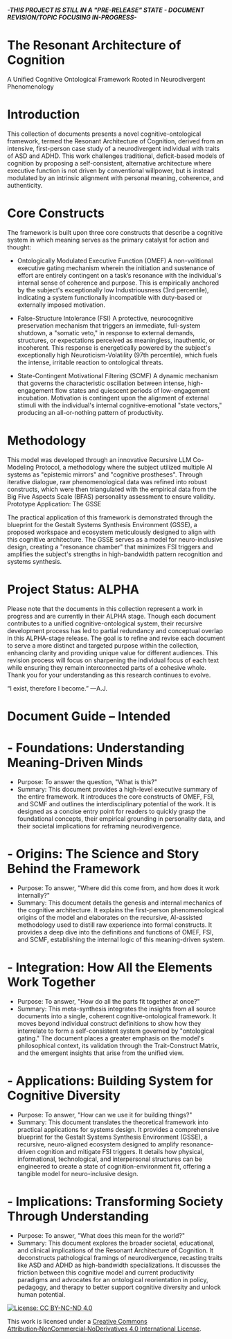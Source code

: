 ***-THIS PROJECT IS STILL IN A "PRE-RELEASE" STATE - DOCUMENT REVISION/TOPIC FOCUSING IN-PROGRESS-***

# The Resonant Architecture of Cognition
A Unified Cognitive Ontological Framework Rooted in Neurodivergent Phenomenology


# Introduction

This collection of documents presents a novel cognitive-ontological framework, termed the Resonant Architecture of Cognition, derived from an intensive, first-person case study of a neurodivergent individual with traits of ASD and ADHD. This work challenges traditional, deficit-based models of cognition by proposing a self-consistent, alternative architecture where executive function is not driven by conventional willpower, but is instead modulated by an intrinsic alignment with personal meaning, coherence, and authenticity.


# Core Constructs

The framework is built upon three core constructs that describe a cognitive system in which meaning serves as the primary catalyst for action and thought:

- Ontologically Modulated Executive Function (OMEF)
A non-volitional executive gating mechanism wherein the initiation and sustenance of effort are entirely contingent on a task’s resonance with the individual's internal sense of coherence and purpose. This is empirically anchored by the subject's exceptionally low Industriousness (3rd percentile), indicating a system functionally incompatible with duty-based or externally imposed motivation.

- False-Structure Intolerance (FSI)
A protective, neurocognitive preservation mechanism that triggers an immediate, full-system shutdown, a "somatic veto," in response to external demands, structures, or expectations perceived as meaningless, inauthentic, or incoherent. This response is energetically powered by the subject's exceptionally high Neuroticism-Volatility (97th percentile), which fuels the intense, irritable reaction to ontological threats.

- State-Contingent Motivational Filtering (SCMF)
A dynamic mechanism that governs the characteristic oscillation between intense, high-engagement flow states and quiescent periods of low-engagement incubation. Motivation is contingent upon the alignment of external stimuli with the individual's internal cognitive-emotional "state vectors," producing an all-or-nothing pattern of productivity.


# Methodology

This model was developed through an innovative Recursive LLM Co-Modeling Protocol, a methodology where the subject utilized multiple AI systems as "epistemic mirrors" and "cognitive prostheses". Through iterative dialogue, raw phenomenological data was refined into robust constructs, which were then triangulated with the empirical data from the Big Five Aspects Scale (BFAS) personality assessment to ensure validity.
Prototype Application: The GSSE

The practical application of this framework is demonstrated through the blueprint for the Gestalt Systems Synthesis Environment (GSSE), a proposed workspace and ecosystem meticulously designed to align with this cognitive architecture. The GSSE serves as a model for neuro-inclusive design, creating a "resonance chamber" that minimizes FSI triggers and amplifies the subject's strengths in high-bandwidth pattern recognition and systems synthesis.


# Project Status: ALPHA	

Please note that the documents in this collection represent a work in progress and are currently in their ALPHA stage. Though each document contributes to a unified cognitive-ontological system, their recursive development process has led to partial redundancy and conceptual overlap in this ALPHA-stage release.
The goal is to refine and revise each document to serve a more distinct and targeted purpose within the collection, enhancing clarity and providing unique value for different audiences. This revision process will focus on sharpening the individual focus of each text while ensuring they remain interconnected parts of a cohesive whole. Thank you for your understanding as this research continues to evolve.



“I exist, therefore I become.”
—A.J.



# Document Guide – Intended 

# - Foundations: Understanding Meaning-Driven Minds

- Purpose: To answer the question, "What is this?"
- Summary: This document provides a high-level executive summary of the entire framework. It introduces the core constructs of OMEF, FSI, and SCMF and outlines the interdisciplinary potential of the work. It is designed as a concise entry point for readers to quickly grasp the foundational concepts, their empirical grounding in personality data, and their societal implications for reframing neurodivergence.

# - Origins: The Science and Story Behind the Framework

- Purpose: To answer, "Where did this come from, and how does it work internally?"
- Summary: This document details the genesis and internal mechanics of the cognitive architecture. It explains the first-person phenomenological origins of the model and elaborates on the recursive, AI-assisted methodology used to distill raw experience into formal constructs. It provides a deep dive into the definitions and functions of OMEF, FSI, and SCMF, establishing the internal logic of this meaning-driven system.

# - Integration: How All the Elements Work Together

- Purpose: To answer, "How do all the parts fit together at once?"
- Summary: This meta-synthesis integrates the insights from all source documents into a single, coherent cognitive-ontological framework. It moves beyond individual construct definitions to show how they interrelate to form a self-consistent system governed by "ontological gating." The document places a greater emphasis on the model's philosophical context, its validation through the Trait-Construct Matrix, and the emergent insights that arise from the unified view.

# - Applications: Building System for Cognitive Diversity

- Purpose: To answer, "How can we use it for building things?"
- Summary: This document translates the theoretical framework into practical applications for systems design. It provides a comprehensive blueprint for the Gestalt Systems Synthesis Environment (GSSE), a recursive, neuro-aligned ecosystem designed to amplify resonance-driven cognition and mitigate FSI triggers. It details how physical, informational, technological, and interpersonal structures can be engineered to create a state of cognition-environment fit, offering a tangible model for neuro-inclusive design.

# - Implications: Transforming Society Through Understanding

- Purpose: To answer, "What does this mean for the world?"
- Summary: This document explores the broader societal, educational, and clinical implications of the Resonant Architecture of Cognition. It deconstructs pathological framings of neurodivergence, recasting traits like ASD and ADHD as high-bandwidth specializations. It discusses the friction between this cognitive model and current productivity paradigms and advocates for an ontological reorientation in policy, pedagogy, and therapy to better support cognitive diversity and unlock human potential.








[![License: CC BY-NC-ND 4.0](https://licensebuttons.net/l/by-nc-nd/4.0/88x31.png)](https://creativecommons.org/licenses/by-nc-nd/4.0/)

This work is licensed under a [Creative Commons Attribution‑NonCommercial‑NoDerivatives 4.0 International License](https://creativecommons.org/licenses/by-nc-nd/4.0/).
